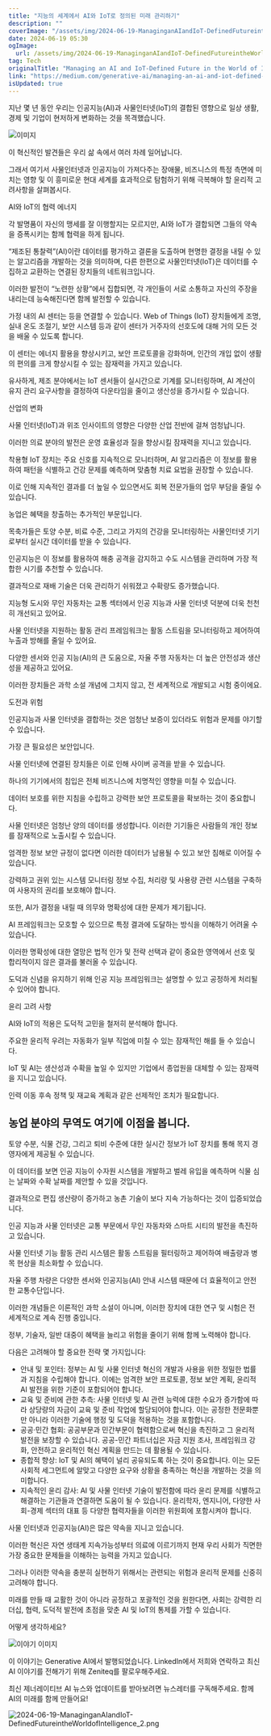 ```yaml
---
title: "지능의 세계에서 AI와 IoT로 정의된 미래 관리하기"
description: ""
coverImage: "/assets/img/2024-06-19-ManaginganAIandIoT-DefinedFutureintheWorldofIntelligence_0.png"
date: 2024-06-19 05:30
ogImage: 
  url: /assets/img/2024-06-19-ManaginganAIandIoT-DefinedFutureintheWorldofIntelligence_0.png
tag: Tech
originalTitle: "Managing an AI and IoT-Defined Future in the World of Intelligence"
link: "https://medium.com/generative-ai/managing-an-ai-and-iot-defined-future-in-the-world-of-intelligence-eea0cf3f8324"
isUpdated: true
---
```






지난 몇 년 동안 우리는 인공지능(AI)과 사물인터넷(IoT)의 결합된 영향으로 일상 생활, 경제 및 기업이 현저하게 변화하는 것을 목격했습니다.

![이미지](/assets/img/2024-06-19-ManaginganAIandIoT-DefinedFutureintheWorldofIntelligence_0.png)

이 혁신적인 발견들은 우리 삶 속에서 여러 차례 일어납니다.

그래서 여기서 사물인터넷과 인공지능이 가져다주는 장애물, 비즈니스의 특정 측면에 미치는 영향 및 이 흥미로운 현대 세계를 효과적으로 탐험하기 위해 극복해야 할 윤리적 고려사항을 살펴봅시다.

<div class="content-ad"></div>

AI와 IoT의 협력 에너지

각 발명품이 자신의 맹세를 잘 이행할지는 모르지만, AI와 IoT가 결합되면 그들의 약속을 증폭시키는 함께 협력을 하게 됩니다.

“제조된 통찰력”(AI)이란 데이터를 평가하고 결론을 도출하며 현명한 결정을 내릴 수 있는 알고리즘을 개발하는 것을 의미하며, 다른 한편으로 사물인터넷(IoT)은 데이터를 수집하고 교환하는 연결된 장치들의 네트워크입니다.

이러한 발전이 “노련한 상황”에서 집합되면, 각 개인들이 서로 소통하고 자신의 주장을 내리는데 능숙해진다면 함께 발전할 수 있습니다.

<div class="content-ad"></div>

가정 내의 AI 센터는 등을 연결할 수 있습니다. Web of Things (IoT) 장치들에게 조명, 실내 온도 조절기, 보안 시스템 등과 같이 센터가 거주자의 선호도에 대해 거의 모든 것을 배울 수 있도록 합니다.

이 센터는 에너지 활용을 향상시키고, 보안 프로토콜을 강화하며, 인간의 개입 없이 생활의 편의를 크게 향상시킬 수 있는 잠재력을 가지고 있습니다.

유사하게, 제조 분야에서는 IoT 센서들이 실시간으로 기계를 모니터링하며, AI 계산이 유지 관리 요구사항을 결정하여 다운타임을 줄이고 생산성을 증가시킬 수 있습니다.

산업의 변화

<div class="content-ad"></div>

사물 인터넷(IoT)과 위조 인사이트의 영향은 다양한 산업 전반에 걸쳐 엄청납니다.

이러한 의료 분야의 발전은 운영 효율성과 질을 향상시킬 잠재력을 지니고 있습니다.

착용형 IoT 장치는 주요 신호를 지속적으로 모니터하며, AI 알고리즘은 이 정보를 활용하여 패턴을 식별하고 건강 문제를 예측하며 맞춤형 치료 요법을 권장할 수 있습니다.

이로 인해 지속적인 결과를 더 높일 수 있으면서도 회복 전문가들의 업무 부담을 줄일 수 있습니다.

<div class="content-ad"></div>

농업은 혜택을 창출하는 추가적인 부문입니다.

목축가들은 토양 수분, 비료 수준, 그리고 가지의 건강을 모니터링하는 사물인터넷 기기로부터 실시간 데이터를 받을 수 있습니다.

인공지능은 이 정보를 활용하여 해충 공격을 감지하고 수도 시스템을 관리하며 가장 적합한 시기를 추천할 수 있습니다.

결과적으로 재배 기술은 더욱 관리하기 쉬워졌고 수확량도 증가했습니다.

<div class="content-ad"></div>

지능형 도시와 무인 자동차는 교통 섹터에서 인공 지능과 사물 인터넷 덕분에 더욱 천천히 개선되고 있어요.

사물 인터넷을 지원하는 활동 관리 프레임워크는 활동 스트림을 모니터링하고 제어하여 누출과 방해를 줄일 수 있어요.

다양한 센서와 인공 지능(AI)의 큰 도움으로, 자율 주행 자동차는 더 높은 안전성과 생산성을 제공하고 있어요.

이러한 장치들은 과학 소설 개념에 그치지 않고, 전 세계적으로 개발되고 시험 중이에요.

<div class="content-ad"></div>

도전과 위험

인공지능과 사물 인터넷을 결합하는 것은 엄청난 보증이 있더라도 위험과 문제를 야기할 수 있습니다.

가장 큰 필요성은 보안입니다.

사물 인터넷에 연결된 장치들은 이로 인해 사이버 공격을 받을 수 있습니다.

<div class="content-ad"></div>

하나의 기기에서의 침입은 전체 비즈니스에 치명적인 영향을 미칠 수 있습니다.

데이터 보호를 위한 지침을 수립하고 강력한 보안 프로토콜을 확보하는 것이 중요합니다.

사물 인터넷은 엄청난 양의 데이터를 생성합니다. 이러한 기기들은 사람들의 개인 정보를 잠재적으로 노출시킬 수 있습니다.

엄격한 정보 보안 규정이 없다면 이러한 데이터가 남용될 수 있고 보안 침해로 이어질 수 있습니다.

<div class="content-ad"></div>

강력하고 권위 있는 시스템 모니터링 정보 수집, 처리량 및 사용량 관련 시스템을 구축하여 사용자의 권리를 보호해야 합니다.

또한, AI가 결정을 내릴 때 의무와 명확성에 대한 문제가 제기됩니다.

AI 프레임워크는 모호할 수 있으므로 특정 결과에 도달하는 방식을 이해하기 어려울 수 있습니다.

이러한 명확성에 대한 열망은 법적 인가 및 전략 선택과 같이 중요한 영역에서 선호 및 합리적이지 않은 결과를 불러올 수 있습니다.

<div class="content-ad"></div>

도덕과 신념을 유지하기 위해 인공 지능 프레임워크는 설명할 수 있고 공정하게 처리될 수 있어야 합니다.

윤리 고려 사항

AI와 IoT의 적용은 도덕적 고민을 철저히 분석해야 합니다.

주요한 윤리적 우려는 자동화가 일부 직업에 미칠 수 있는 잠재적인 해를 들 수 있습니다.

<div class="content-ad"></div>

IoT 및 AI는 생산성과 수확을 높일 수 있지만 기업에서 종업원을 대체할 수 있는 잠재력을 지니고 있습니다.

인력 이동 후속 정책 및 재교육 계획과 같은 선제적인 조치가 필요합니다.

## 농업 분야의 무역도 여기에 이점을 봅니다.

토양 수분, 식물 건강, 그리고 퇴비 수준에 대한 실시간 정보가 IoT 장치를 통해 목지 경영자에게 제공될 수 있습니다.

<div class="content-ad"></div>

이 데이터를 보면 인공 지능이 수자원 시스템을 개발하고 벌레 유입을 예측하며 식물 심는 날짜와 수확 날짜를 제안할 수 있을 것입니다.

결과적으로 편집 생산량이 증가하고 농촌 기술이 보다 지속 가능하다는 것이 입증되었습니다.

인공 지능과 사물 인터넷은 교통 부문에서 무인 자동차와 스마트 시티의 발전을 촉진하고 있습니다.

사물 인터넷 기능 활동 관리 시스템은 활동 스트림을 필터링하고 제어하여 배출량과 병목 현상을 최소화할 수 있습니다.

<div class="content-ad"></div>

자율 주행 차량은 다양한 센서와 인공지능(AI) 안내 시스템 때문에 더 효율적이고 안전한 교통수단입니다.

이러한 개념들은 이론적인 과학 소설이 아니며, 이러한 장치에 대한 연구 및 시험은 전 세계적으로 계속 진행 중입니다.

정부, 기술자, 일반 대중이 혜택을 늘리고 위험을 줄이기 위해 함께 노력해야 합니다.

다음은 고려해야 할 중요한 전략 몇 가지입니다:

<div class="content-ad"></div>

- 안내 및 포인터: 정부는 AI 및 사물 인터넷 혁신의 개발과 사용을 위한 정밀한 법률과 지침을 수립해야 합니다. 이에는 엄격한 보안 프로토콜, 정보 보안 계획, 윤리적 AI 발전을 위한 기준이 포함되어야 합니다.
- 교육 및 준비에 관한 추측: 사물 인터넷 및 AI 관련 능력에 대한 수요가 증가함에 따라 상당량의 자금이 교육 및 준비 작업에 할당되어야 합니다. 이는 공정한 전문화뿐만 아니라 이러한 기술에 행정 및 도덕을 적용하는 것을 포함합니다.
- 공공·민간 협회: 공공부문과 민간부문이 협력함으로써 혁신을 촉진하고 그 윤리적 발전을 보장할 수 있습니다. 공공-민간 파트너십은 자금 지원 조사, 프레임워크 강화, 안전하고 윤리적인 혁신 계획을 만드는 데 활용될 수 있습니다.
- 종합적 향상: IoT 및 AI의 혜택이 널리 공유되도록 하는 것이 중요합니다. 이는 모든 사회적 세그먼트에 알맞고 다양한 요구와 상황을 충족하는 혁신을 개발하는 것을 의미합니다.
- 지속적인 윤리 감사: AI 및 사물 인터넷 기술이 발전함에 따라 윤리 문제를 식별하고 해결하는 기관들과 연결하면 도움이 될 수 있습니다. 윤리학자, 엔지니어, 다양한 사회-경제 섹터의 대표 등 다양한 협력자들을 이러한 위원회에 포함시켜야 합니다.

사물 인터넷과 인공지능(AI)은 많은 약속을 지니고 있습니다.

이러한 혁신은 자연 생태계 지속가능성부터 의료에 이르기까지 현재 우리 사회가 직면한 가장 중요한 문제들을 이해하는 능력을 가지고 있습니다.

그러나 이러한 약속을 충분히 실현하기 위해서는 관련되는 위험과 윤리적 문제를 신중히 고려해야 합니다.

<div class="content-ad"></div>

미래를 만들 때 교활한 것이 아니라 공정하고 포괄적인 것을 원한다면, 사회는 강력한 리더십, 협력, 도덕적 발전에 초점을 맞춘 AI 및 IoT의 통제를 가할 수 있습니다.

어떻게 생각하세요?

![이야기 이미지](/assets/img/2024-06-19-ManaginganAIandIoT-DefinedFutureintheWorldofIntelligence_1.png)

이 이야기는 Generative AI에서 발행되었습니다. LinkedIn에서 저희와 연락하고 최신 AI 이야기를 전해가기 위해 Zeniteq를 팔로우해주세요.

<div class="content-ad"></div>

최신 제너레이티브 AI 뉴스와 업데이트를 받아보려면 뉴스레터를 구독해주세요. 함께 AI의 미래를 함께 만들어요!

![2024-06-19-ManaginganAIandIoT-DefinedFutureintheWorldofIntelligence_2.png](/assets/img/2024-06-19-ManaginganAIandIoT-DefinedFutureintheWorldofIntelligence_2.png)